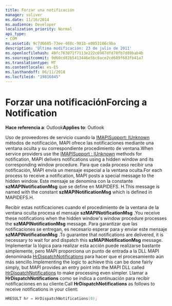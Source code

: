 ```yaml
---
title: Forzar una notificación
manager: soliver
ms.date: 11/16/2014
ms.audience: Developer
localization_priority: Normal
api_type:
- COM
ms.assetid: 9c7d6605-73ee-468c-981b-e0853106c9ba
description: 'Última modificación: 23 de julio de 2011'
ms.openlocfilehash: 40fc763071f7113e222c6987dfd70fb7d89bab4b
ms.sourcegitcommit: 9d60cd82b5413446e5bc8ace2cd689f683fb41a7
ms.translationtype: MT
ms.contentlocale: es-ES
ms.lasthandoff: 06/11/2018
ms.locfileid: "19816845"
---
```

# <a name="forcing-a-notification"></a><span data-ttu-id="a46cb-103">Forzar una notificación</span><span class="sxs-lookup"><span data-stu-id="a46cb-103">Forcing a Notification</span></span>

  
  
<span data-ttu-id="a46cb-104">**Hace referencia a**: Outlook</span><span class="sxs-lookup"><span data-stu-id="a46cb-104">**Applies to**: Outlook</span></span> 
  
<span data-ttu-id="a46cb-105">Uso de proveedores de servicio cuando la [IMAPISupport: IUnknown](imapisupportiunknown.md) métodos de notificación, MAPI ofrece las notificaciones mediante una ventana oculta y su correspondiente procedimiento de ventana.</span><span class="sxs-lookup"><span data-stu-id="a46cb-105">When service providers use the [IMAPISupport : IUnknown](imapisupportiunknown.md) methods for notification, MAPI delivers notifications using a hidden window and its corresponding window procedure.</span></span> <span data-ttu-id="a46cb-106">Para que cada proceso recibir una notificación, MAPI envía un mensaje especial a la ventana oculta.</span><span class="sxs-lookup"><span data-stu-id="a46cb-106">For each process to receive a notification, MAPI posts a special message to the hidden window.</span></span> <span data-ttu-id="a46cb-107">Este mensaje se denomina con la constante **szMAPINotificationMsg** que se define en MAPIDEFS. H.</span><span class="sxs-lookup"><span data-stu-id="a46cb-107">This message is named with the constant **szMAPINotificationMsg** which is defined in MAPIDEFS.H.</span></span> 
  
<span data-ttu-id="a46cb-108">Recibir estas notificaciones cuando el procedimiento de la ventana de la ventana oculta procesa el mensaje **szMAPINotificationMsg** .</span><span class="sxs-lookup"><span data-stu-id="a46cb-108">You receive these notifications when the hidden window's window procedure processes the **szMAPINotificationMsg** message.</span></span> <span data-ttu-id="a46cb-109">Para garantizar que las notificaciones se entregan, es necesario esperar para y enviar este mensaje **szMAPINotificationMsg** .</span><span class="sxs-lookup"><span data-stu-id="a46cb-109">To guarantee that notifications are delivered, it is necessary to wait for and dispatch this **szMAPINotificationMsg** message.</span></span> <span data-ttu-id="a46cb-110">Implementar la lógica para realizar esta acción puede realizarse bastante simplemente, pero MAPI proporciona un punto de entrada a la DLL MAPI denominada [HrDispatchNotifications](hrdispatchnotifications.md) para hacer que el procesamiento aún más sencillo.</span><span class="sxs-lookup"><span data-stu-id="a46cb-110">Implementing the logic to achieve this can be done fairly simply, but MAPI provides an entry point into the MAPI DLL called [HrDispatchNotifications](hrdispatchnotifications.md) to make processing even simpler.</span></span> <span data-ttu-id="a46cb-111">Llamar a **HrDispatchNotifications** como se indica a continuación para recibir notificaciones en su cliente:</span><span class="sxs-lookup"><span data-stu-id="a46cb-111">Call **HrDispatchNotifications** as follows to receive notifications in your client:</span></span> 
  
```cpp
HRESULT hr = HrDispatchNotifications(0);
 
```


